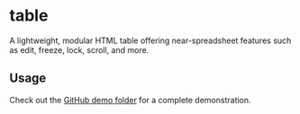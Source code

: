 
# table

A lightweight, modular HTML table offering near-spreadsheet features such as edit, freeze, lock, scroll, and more.

## Usage

Check out the [GitHub demo folder](https://github.com/itrocks-ts/table/tree/master/demo) for a complete demonstration.
